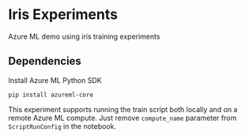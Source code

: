 # Iris Experiments

Azure ML demo using iris training experiments

## Dependencies

Install Azure ML Python SDK

```
pip install azureml-core
```

This experiment supports running the train script both locally and on a remote Azure ML compute.
Just remove `compute_name` parameter from `ScriptRunConfig` in the notebook.